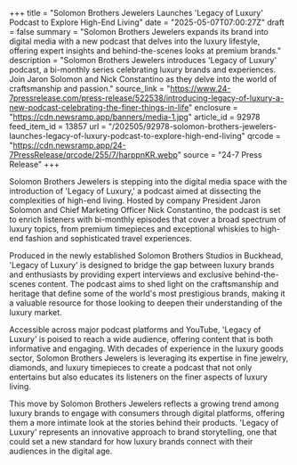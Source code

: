 +++
title = "Solomon Brothers Jewelers Launches 'Legacy of Luxury' Podcast to Explore High-End Living"
date = "2025-05-07T07:00:27Z"
draft = false
summary = "Solomon Brothers Jewelers expands its brand into digital media with a new podcast that delves into the luxury lifestyle, offering expert insights and behind-the-scenes looks at premium brands."
description = "Solomon Brothers Jewelers introduces 'Legacy of Luxury' podcast, a bi-monthly series celebrating luxury brands and experiences. Join Jaron Solomon and Nick Constantino as they delve into the world of craftsmanship and passion."
source_link = "https://www.24-7pressrelease.com/press-release/522538/introducing-legacy-of-luxury-a-new-podcast-celebrating-the-finer-things-in-life"
enclosure = "https://cdn.newsramp.app/banners/media-1.jpg"
article_id = 92978
feed_item_id = 13857
url = "/202505/92978-solomon-brothers-jewelers-launches-legacy-of-luxury-podcast-to-explore-high-end-living"
qrcode = "https://cdn.newsramp.app/24-7PressRelease/qrcode/255/7/harppnKR.webp"
source = "24-7 Press Release"
+++

<p>Solomon Brothers Jewelers is stepping into the digital media space with the introduction of 'Legacy of Luxury,' a podcast aimed at dissecting the complexities of high-end living. Hosted by company President Jaron Solomon and Chief Marketing Officer Nick Constantino, the podcast is set to enrich listeners with bi-monthly episodes that cover a broad spectrum of luxury topics, from premium timepieces and exceptional whiskies to high-end fashion and sophisticated travel experiences.</p><p>Produced in the newly established Solomon Brothers Studios in Buckhead, 'Legacy of Luxury' is designed to bridge the gap between luxury brands and enthusiasts by providing expert interviews and exclusive behind-the-scenes content. The podcast aims to shed light on the craftsmanship and heritage that define some of the world's most prestigious brands, making it a valuable resource for those looking to deepen their understanding of the luxury market.</p><p>Accessible across major podcast platforms and YouTube, 'Legacy of Luxury' is poised to reach a wide audience, offering content that is both informative and engaging. With decades of experience in the luxury goods sector, Solomon Brothers Jewelers is leveraging its expertise in fine jewelry, diamonds, and luxury timepieces to create a podcast that not only entertains but also educates its listeners on the finer aspects of luxury living.</p><p>This move by Solomon Brothers Jewelers reflects a growing trend among luxury brands to engage with consumers through digital platforms, offering them a more intimate look at the stories behind their products. 'Legacy of Luxury' represents an innovative approach to brand storytelling, one that could set a new standard for how luxury brands connect with their audiences in the digital age.</p>